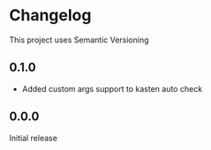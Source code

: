 # Changelog

This project uses Semantic Versioning

## 0.1.0

+ Added custom args support to kasten auto check

## 0.0.0

Initial release
